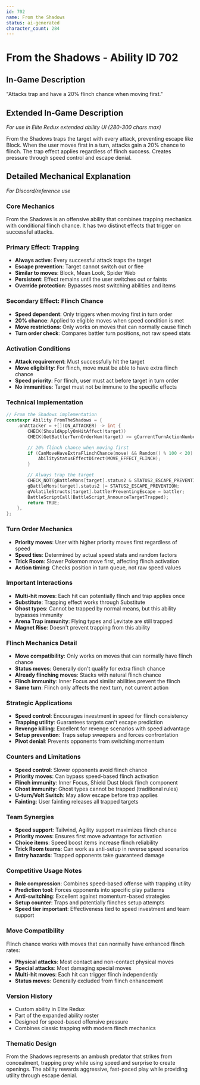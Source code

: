 ```yaml
---
id: 702
name: From the Shadows
status: ai-generated
character_count: 284
---
```


# From the Shadows - Ability ID 702

## In-Game Description
"Attacks trap and have a 20% flinch chance when moving first."

## Extended In-Game Description
*For use in Elite Redux extended ability UI (280-300 chars max)*

From the Shadows traps the target with every attack, preventing escape like Block. When the user moves first in a turn, attacks gain a 20% chance to flinch. The trap effect applies regardless of flinch success. Creates pressure through speed control and escape denial.

## Detailed Mechanical Explanation
*For Discord/reference use*

### Core Mechanics
From the Shadows is an offensive ability that combines trapping mechanics with conditional flinch chance. It has two distinct effects that trigger on successful attacks.

### Primary Effect: Trapping
- **Always active**: Every successful attack traps the target
- **Escape prevention**: Target cannot switch out or flee
- **Similar to moves**: Block, Mean Look, Spider Web
- **Persistent**: Effect remains until the user switches out or faints
- **Override protection**: Bypasses most switching abilities and items

### Secondary Effect: Flinch Chance
- **Speed dependent**: Only triggers when moving first in turn order
- **20% chance**: Applied to eligible moves when speed condition is met
- **Move restrictions**: Only works on moves that can normally cause flinch
- **Turn order check**: Compares battler turn positions, not raw speed stats

### Activation Conditions
- **Attack requirement**: Must successfully hit the target
- **Move eligibility**: For flinch, move must be able to have extra flinch chance
- **Speed priority**: For flinch, user must act before target in turn order
- **No immunities**: Target must not be immune to the specific effects

### Technical Implementation
```c
// From the Shadows implementation
constexpr Ability FromTheShadows = {
    .onAttacker = +[](ON_ATTACKER) -> int {
        CHECK(ShouldApplyOnHitAffect(target))
        CHECK(GetBattlerTurnOrderNum(target) >= gCurrentTurnActionNumber)

        // 20% flinch chance when moving first
        if (CanMoveHaveExtraFlinchChance(move) && Random() % 100 < 20) {
            AbilityStatusEffectDirect(MOVE_EFFECT_FLINCH);
        }

        // Always trap the target
        CHECK_NOT(gBattleMons[target].status2 & STATUS2_ESCAPE_PREVENTION)
        gBattleMons[target].status2 |= STATUS2_ESCAPE_PREVENTION;
        gVolatileStructs[target].battlerPreventingEscape = battler;
        BattleScriptCall(BattleScript_AnnounceTargetTrapped);
        return TRUE;
    },
};
```

### Turn Order Mechanics
- **Priority moves**: User with higher priority moves first regardless of speed
- **Speed ties**: Determined by actual speed stats and random factors
- **Trick Room**: Slower Pokemon move first, affecting flinch activation
- **Action timing**: Checks position in turn queue, not raw speed values

### Important Interactions
- **Multi-hit moves**: Each hit can potentially flinch and trap applies once
- **Substitute**: Trapping effect works through Substitute
- **Ghost types**: Cannot be trapped by normal means, but this ability bypasses immunity
- **Arena Trap immunity**: Flying types and Levitate are still trapped
- **Magnet Rise**: Doesn't prevent trapping from this ability

### Flinch Mechanics Detail
- **Move compatibility**: Only works on moves that can normally have flinch chance
- **Status moves**: Generally don't qualify for extra flinch chance
- **Already flinching moves**: Stacks with natural flinch chance
- **Flinch immunity**: Inner Focus and similar abilities prevent the flinch
- **Same turn**: Flinch only affects the next turn, not current action

### Strategic Applications
- **Speed control**: Encourages investment in speed for flinch consistency
- **Trapping utility**: Guarantees targets can't escape prediction
- **Revenge killing**: Excellent for revenge scenarios with speed advantage
- **Setup prevention**: Traps setup sweepers and forces confrontation
- **Pivot denial**: Prevents opponents from switching momentum

### Counters and Limitations
- **Speed control**: Slower opponents avoid flinch chance
- **Priority moves**: Can bypass speed-based flinch activation
- **Flinch immunity**: Inner Focus, Shield Dust block flinch component
- **Ghost immunity**: Ghost types cannot be trapped (traditional rules)
- **U-turn/Volt Switch**: May allow escape before trap applies
- **Fainting**: User fainting releases all trapped targets

### Team Synergies
- **Speed support**: Tailwind, Agility support maximizes flinch chance
- **Priority moves**: Ensures first move advantage for activation
- **Choice items**: Speed boost items increase flinch reliability
- **Trick Room teams**: Can work as anti-setup in reverse speed scenarios
- **Entry hazards**: Trapped opponents take guaranteed damage

### Competitive Usage Notes
- **Role compression**: Combines speed-based offense with trapping utility
- **Prediction tool**: Forces opponents into specific play patterns
- **Anti-switching**: Excellent against momentum-based strategies
- **Setup counter**: Traps and potentially flinches setup attempts
- **Speed tier important**: Effectiveness tied to speed investment and team support

### Move Compatibility
Flinch chance works with moves that can normally have enhanced flinch rates:
- **Physical attacks**: Most contact and non-contact physical moves
- **Special attacks**: Most damaging special moves
- **Multi-hit moves**: Each hit can trigger flinch independently
- **Status moves**: Generally excluded from flinch enhancement

### Version History
- Custom ability in Elite Redux
- Part of the expanded ability roster
- Designed for speed-based offensive pressure
- Combines classic trapping with modern flinch mechanics

### Thematic Design
From the Shadows represents an ambush predator that strikes from concealment, trapping prey while using speed and surprise to create openings. The ability rewards aggressive, fast-paced play while providing utility through escape denial.